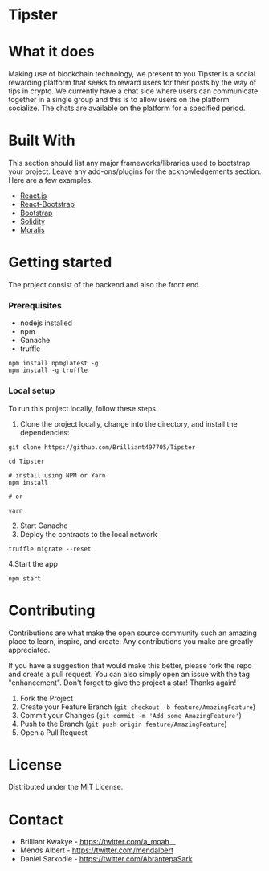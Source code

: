 # Tipster

# What it does
Making use of blockchain technology, we present to you Tipster is a social rewarding platform that seeks to reward users for their posts by the way of tips in crypto. We currently have a chat side where users can communicate together in a single group and this is to allow users on the platform socialize. The chats are available on the platform for a specified period.

# Built With
This section should list any major frameworks/libraries used to bootstrap your project. Leave any add-ons/plugins for the acknowledgements section. Here are a few examples.
- [React.js](https://reactjs.org/)
- [React-Bootstrap](https://react-bootstrap.github.io/)
- [Bootstrap](https://getbootstrap.com/)
- [Solidity](https://docs.soliditylang.org/en/v0.8.13/)
- [Moralis](https://moralis.io/)

# Getting started
The project consist of the backend and also the front end.

### Prerequisites
- nodejs installed
- npm
- Ganache 
- truffle
 ```
npm install npm@latest -g
npm install -g truffle
```

### Local setup
To run this project locally, follow these steps.
1. Clone the project locally, change into the directory, and install the dependencies:
```
git clone https://github.com/Brilliant497705/Tipster

cd Tipster

# install using NPM or Yarn
npm install

# or

yarn
```
2. Start Ganache
3. Deploy the contracts to the local network
```
truffle migrate --reset
```
4.Start the app
```
npm start
```

# Contributing
Contributions are what make the open source community such an amazing place to learn, inspire, and create. Any contributions you make are greatly appreciated.

If you have a suggestion that would make this better, please fork the repo and create a pull request. You can also simply open an issue with the tag "enhancement". Don't forget to give the project a star! Thanks again!
1. Fork the Project
2. Create your Feature Branch (`git checkout -b feature/AmazingFeature`)
3. Commit your Changes (`git commit -m 'Add some AmazingFeature'`)
4. Push to the Branch (`git push origin feature/AmazingFeature`)
5. Open a Pull Request

# License
Distributed under the MIT License.

# Contact
- Brilliant Kwakye - https://twitter.com/a_moah__
- Mends Albert - https://twitter.com/mendalbert
- Daniel Sarkodie - https://twitter.com/AbrantepaSark
#
